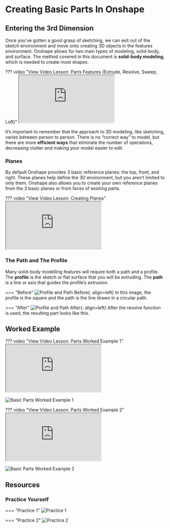 # Creating Basic Parts In Onshape

## Entering the 3rd Dimension

Once you’ve gotten a good grasp of sketching, we can exit out of the sketch environment
and move onto creating 3D objects in the features environment.
Onshape allows for two main types of modeling, solid-body, and surface.
The method covered in this document is **solid-body modeling**, which is needed to create most shapes. 

??? video "View Video Lesson: Parts Features (Extrude, Revolve, Sweep, Loft)"
    <iframe src="https://www.youtube.com/embed/DKDJHv6bWFs" allowfullscreen></iframe>

It’s important to remember that the approach to 3D modeling, like sketching, varies between person to person.
There is no “correct way” to model, but there are more **efficient ways** that eliminate the number of operations,
decreasing clutter and making your model easier to edit.

### Planes

By default Onshape provides 3 basic reference planes: the top, front, and right.
These planes help define the 3D environment, but you aren’t limited to only them.
Onshape also allows you to create your own reference planes from the 3 basic planes or from faces of existing parts. 

??? video "View Video Lesson: Creating Planes"
    <iframe src="https://www.youtube.com/embed/HD5cdKardfs" allowfullscreen></iframe>

### The Path and The Profile

Many solid-body modelling features will require both a path and a profile.
The **profile** is the sketch or flat surface that you will be extruding.
The **path** is a line or axis that guides the profile’s extrusion. 

=== "Before"
    ![Profile and Path Before](../assets/images/onshape/profile_and_path_before.png){: align=left}
    In this image, the profile is the square and the path is the line drawn in a circular path.

=== "After"
    ![Profile and Path After](../assets/images/onshape/profile_and_path_after.png){: align=left}
    After the revolve function is used, the resulting part looks like this.

## Worked Example

??? video "View Video Lesson: Parts Worked Example 1"
    <iframe src="https://www.youtube.com/embed/thKXxiJ862M" allowfullscreen></iframe>

![Basic Parts Worked Example 1](../assets/images/onshape/worked_example_basic_parts_1.png)

??? video "View Video Lesson: Parts Worked Example 2"
    <iframe src="https://www.youtube.com/embed/UWoLdePtZbo" allowfullscreen></iframe>

![Basic Parts Worked Example 2](../assets/images/onshape/worked_example_basic_parts_2.png)

## Resources

### Practice Yourself

=== "Practice 1"
    ![Practice 1](../assets/images/onshape/practice_basic_parts_1.png)

=== "Practice 2"
    ![Practice 2](../assets/images/onshape/practice_basic_parts_2.png)
